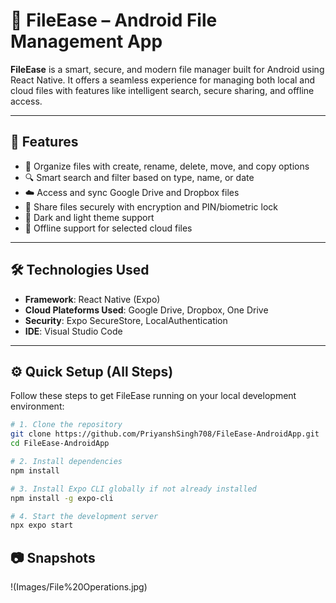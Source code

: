 # 📁 FileEase – Android File Management App

**FileEase** is a smart, secure, and modern file manager built for Android using React Native. It offers a seamless experience for managing both local and cloud files with features like intelligent search, secure sharing, and offline access.

---

## 🚀 Features

- 📂 Organize files with create, rename, delete, move, and copy options
- 🔍 Smart search and filter based on type, name, or date
- ☁️ Access and sync Google Drive and Dropbox files
- 🔐 Share files securely with encryption and PIN/biometric lock
- 🌙 Dark and light theme support
- 📡 Offline support for selected cloud files

---

## 🛠️ Technologies Used

- **Framework**: React Native (Expo)
- **Cloud Plateforms Used**: Google Drive, Dropbox, One Drive
- **Security**: Expo SecureStore, LocalAuthentication
- **IDE**: Visual Studio Code

---

## ⚙️ Quick Setup (All Steps)

Follow these steps to get FileEase running on your local development environment:

```bash
# 1. Clone the repository
git clone https://github.com/PriyanshSingh708/FileEase-AndroidApp.git
cd FileEase-AndroidApp

# 2. Install dependencies
npm install

# 3. Install Expo CLI globally if not already installed
npm install -g expo-cli

# 4. Start the development server
npx expo start

```
## 📷 Snapshots

!(Images/File%20Operations.jpg)
